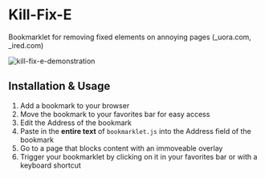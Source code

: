 # Kill-Fix-E
Bookmarklet for removing fixed elements on annoying pages (_uora.com, _ired.com)

![kill-fix-e-demonstration](https://cloud.githubusercontent.com/assets/7908723/17918332/d1cd4682-6978-11e6-960f-823cad4c3eef.gif)

## Installation & Usage
1. Add a bookmark to your browser
2. Move the bookmark to your favorites bar for easy access
3. Edit the Address of the bookmark
4. Paste in the **entire text** of `bookmarklet.js` into the Address field of the bookmark
5. Go to a page that blocks content with an immoveable overlay
6. Trigger your bookmarklet by clicking on it in your favorites bar or with a keyboard shortcut

